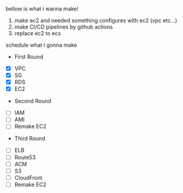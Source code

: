 bellow is what i wanna make!

1. make ec2 and needed something configures with ec2 (vpc etc...)
2. make CI/CD pipelines by github actions
3. replace ec2 to ecs

schedule what I gonna make

- First Round
- [x] VPC
- [x] SG
- [x] RDS
- [x] EC2

- Second Round
- [ ] IAM
- [ ] AMI
- [ ] Remake EC2

- Third Round
- [ ] ELB
- [ ] Route53
- [ ] ACM
- [ ] S3
- [ ] CloudFront
- [ ] Remake EC2
